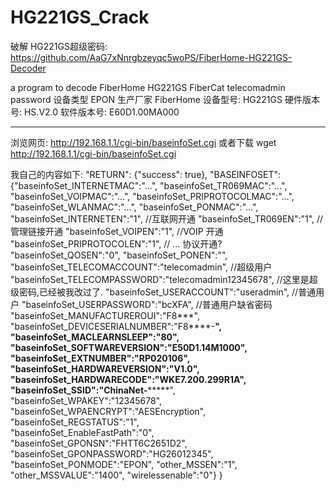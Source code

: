 # HG221GS_Crack

破解 HG221GS超级密码:
https://github.com/AaG7xNnrgbzeyqc5woPS/FiberHome-HG221GS-Decoder

a program to decode FiberHome HG221GS FiberCat telecomadmin password
设备类型 EPON
生产厂家 FiberHome
设备型号: HG221GS
硬件版本号: HS.V2.0
软件版本号: E60D1.00MA000

----------------------------------
浏览网页: http://192.168.1.1/cgi-bin/baseinfoSet.cgi
或者下载  wget http://192.168.1.1/cgi-bin/baseinfoSet.cgi

我自己的内容如下:
"RETURN":
  {"success": true},
 "BASEINFOSET":
  {"baseinfoSet_INTERNETMAC":"...",
   "baseinfoSet_TR069MAC":"...",
   "baseinfoSet_VOIPMAC":"...",
   "baseinfoSet_PRIPROTOCOLMAC":"...",
   "baseinfoSet_WLANMAC":"...",
   "baseinfoSet_PONMAC":"...",
   "baseinfoSet_INTERNETEN":"1",  //互联网开通
   "baseinfoSet_TR069EN":"1",     //管理链接开通
   "baseinfoSet_VOIPEN":"1",      //VOIP 开通
   "baseinfoSet_PRIPROTOCOLEN":"1",   // ... 协议开通?
   "baseinfoSet_QOSEN":"0", 
   "baseinfoSet_PONEN":"",  
   "baseinfoSet_TELECOMACCOUNT":"telecomadmin",  //超级用户
   "baseinfoSet_TELECOMPASSWORD":"telecomadmin12345678",  //这里是超级密码,已经被我改过了.
   "baseinfoSet_USERACCOUNT":"useradmin",   //普通用户
   "baseinfoSet_USERPASSWORD":"bcXFA",    //普通用户缺省密码
   "baseinfoSet_MANUFACTUREROUI":"F8***",  
   "baseinfoSet_DEVICESERIALNUMBER":"F8****-******",
   "baseinfoSet_MACLEARNSLEEP":"80",
   "baseinfoSet_SOFTWAREVERSION":"E50D1.14M1000",
   "baseinfoSet_EXTNUMBER":"RP020106",
   "baseinfoSet_HARDWAREVERSION":"V1.0",
   "baseinfoSet_HARDWARECODE":"WKE7.200.299R1A",
   "baseinfoSet_SSID":"ChinaNet-***********",
   "baseinfoSet_WPAKEY":"12345678",
   "baseinfoSet_WPAENCRYPT":"AESEncryption",
   "baseinfoSet_REGSTATUS":"1",    
   "baseinfoSet_EnableFastPath":"0",
   "baseinfoSet_GPONSN":"FHTT6C2651D2",
   "baseinfoSet_GPONPASSWORD":"HG26012345",
   "baseinfoSet_PONMODE":"EPON",
   "other_MSSEN":"1",
   "other_MSSVALUE":"1400",
   "wirelessenable":"0"}
}



